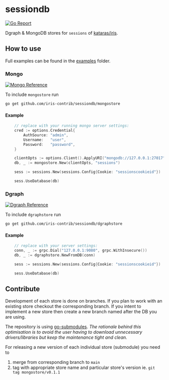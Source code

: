 # sessiondb

[![Go Report](https://goreportcard.com/badge/github.com/iris-contrib/sessiondb)](https://goreportcard.com/report/github.com/iris-contrib/sessiondb)

Dgraph &amp; MongoDB stores for `sessions` of [kataras/iris](https://github.com/kataras/go-sessions).

## How to use

Full examples can be found in the [examples](https://github.com/iris-contrib/sessiondb/tree/main/examples) folder.

### Mongo

[![Mongo Reference](https://pkg.go.dev/badge/github.com/iris-contrib/sessiondb/mongostore.svg)](https://pkg.go.dev/github.com/iris-contrib/sessiondb/mongostore) 

To include `mongostore` run 
```sh
go get github.com/iris-contrib/sessiondb/mongostore
```

#### Example

```go
	// replace with your running mongo server settings:
	cred := options.Credential{
		AuthSource: "admin",
		Username:   "user",
		Password:   "password",
	}

	clientOpts := options.Client().ApplyURI("mongodb://127.0.0.1:27017").SetAuth(cred)
	db, _ := mongostore.New(clientOpts, "sessions")

	sess := sessions.New(sessions.Config{Cookie: "sessionscookieid"})

	sess.UseDatabase(db)
```

### Dgraph

[![Dgraph Reference](https://pkg.go.dev/badge/github.com/iris-contrib/sessiondb/dgraphstore.svg)](https://pkg.go.dev/github.com/iris-contrib/sessiondb/dgraphstore) 

To include `dgraphstore` run 
```sh
go get github.com/iris-contrib/sessiondb/dgraphstore
```

#### Example 

```go
	// replace with your server settings:
	conn, _ := grpc.Dial("127.0.0.1:9080", grpc.WithInsecure())
	db, _ := dgraphstore.NewFromDB(conn)

	sess := sessions.New(sessions.Config{Cookie: "sessionscookieid"})

	sess.UseDatabase(db)
```

## Contribute 

Development of each store is done on branches. If you plan to work with an existing store checkout the corresponding branch. If you intent to implement a new store then create a new branch named after the DB you are using.

The repository is using [go-submodules](https://github.com/go-modules-by-example/index/tree/master/009_submodules). *The rationale behind this optimisation is to avoid the user having to download unnecessary drivers/libraries but keep the maintenance tight and clean.*

For releasing a new version of each individual store (submodule) you need to 
1. merge from corresponding branch to `main`
2. tag with appropriate store name and particular store's version ie. `git tag mongostore/v0.1.1`